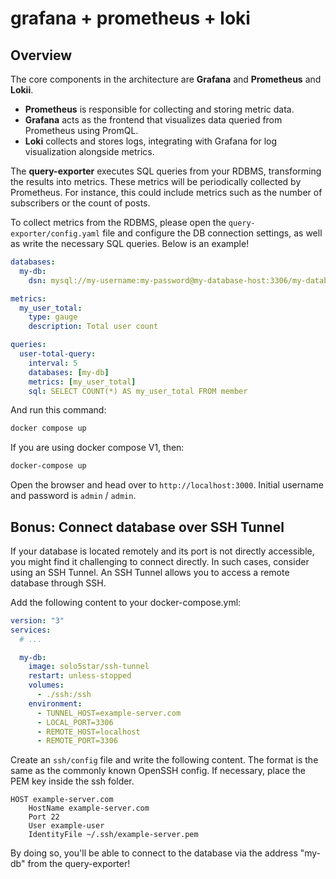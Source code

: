 # grafana + prometheus + loki


## Overview

The core components in the architecture are **Grafana** and **Prometheus** and **Lokii**.

* **Prometheus** is responsible for collecting and storing metric data.
* **Grafana** acts as the frontend that visualizes data queried from Prometheus using PromQL.
* **Loki** collects and stores logs, integrating with Grafana for log visualization alongside metrics.

The **query-exporter** executes SQL queries from your RDBMS, transforming the results into metrics. These metrics will be periodically collected by Prometheus. For instance, this could include metrics such as the number of subscribers or the count of posts.

To collect metrics from the RDBMS, please open the `query-exporter/config.yaml` file and configure the DB connection settings, as well as write the necessary SQL queries. Below is an example!

```yaml
databases:
  my-db:
    dsn: mysql://my-username:my-password@my-database-host:3306/my-database

metrics:
  my_user_total:
    type: gauge
    description: Total user count

queries:
  user-total-query:
    interval: 5
    databases: [my-db]
    metrics: [my_user_total]
    sql: SELECT COUNT(*) AS my_user_total FROM member
```

And run this command:
```bash
docker compose up
```
If you are using docker compose V1, then:
```bash
docker-compose up
```

Open the browser and head over to `http://localhost:3000`. Initial username and password is `admin` / `admin`.


## Bonus: Connect database over SSH Tunnel

If your database is located remotely and its port is not directly accessible, you might find it challenging to connect directly. In such cases, consider using an SSH Tunnel. An SSH Tunnel allows you to access a remote database through SSH.

Add the following content to your docker-compose.yml:
```yaml
version: "3"
services:
  # ...

  my-db:
    image: solo5star/ssh-tunnel
    restart: unless-stopped
    volumes:
      - ./ssh:/ssh
    environment:
      - TUNNEL_HOST=example-server.com
      - LOCAL_PORT=3306
      - REMOTE_HOST=localhost
      - REMOTE_PORT=3306
```

Create an `ssh/config` file and write the following content. The format is the same as the commonly known OpenSSH config. If necessary, place the PEM key inside the ssh folder.

```
HOST example-server.com
    HostName example-server.com
    Port 22
    User example-user
    IdentityFile ~/.ssh/example-server.pem
```

By doing so, you'll be able to connect to the database via the address "my-db" from the query-exporter!
